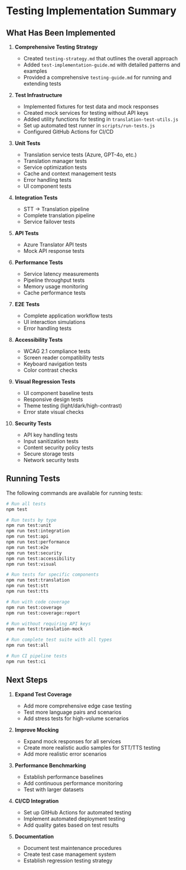 # Testing Implementation Summary

## What Has Been Implemented

1. **Comprehensive Testing Strategy**
   - Created `testing-strategy.md` that outlines the overall approach
   - Added `test-implementation-guide.md` with detailed patterns and examples
   - Provided a comprehensive `testing-guide.md` for running and extending tests

2. **Test Infrastructure**
   - Implemented fixtures for test data and mock responses
   - Created mock services for testing without API keys
   - Added utility functions for testing in `translation-test-utils.js`
   - Set up automated test runner in `scripts/run-tests.js`
   - Configured GitHub Actions for CI/CD

3. **Unit Tests**
   - Translation service tests (Azure, GPT-4o, etc.)
   - Translation manager tests
   - Service optimization tests
   - Cache and context management tests
   - Error handling tests
   - UI component tests

4. **Integration Tests**
   - STT → Translation pipeline
   - Complete translation pipeline
   - Service failover tests

5. **API Tests**
   - Azure Translator API tests
   - Mock API response tests

6. **Performance Tests**
   - Service latency measurements
   - Pipeline throughput tests
   - Memory usage monitoring
   - Cache performance tests

7. **E2E Tests**
   - Complete application workflow tests
   - UI interaction simulations
   - Error handling tests

8. **Accessibility Tests**
   - WCAG 2.1 compliance tests
   - Screen reader compatibility tests
   - Keyboard navigation tests
   - Color contrast checks

9. **Visual Regression Tests**
   - UI component baseline tests
   - Responsive design tests
   - Theme testing (light/dark/high-contrast)
   - Error state visual checks

10. **Security Tests**
    - API key handling tests
    - Input sanitization tests
    - Content security policy tests
    - Secure storage tests
    - Network security tests

## Running Tests

The following commands are available for running tests:

```bash
# Run all tests
npm test

# Run tests by type
npm run test:unit
npm run test:integration
npm run test:api
npm run test:performance
npm run test:e2e
npm run test:security
npm run test:accessibility
npm run test:visual

# Run tests for specific components
npm run test:translation
npm run test:stt
npm run test:tts

# Run with code coverage
npm run test:coverage
npm run test:coverage:report

# Run without requiring API keys
npm run test:translation-mock

# Run complete test suite with all types
npm run test:all

# Run CI pipeline tests
npm run test:ci
```

## Next Steps

1. **Expand Test Coverage**
   - Add more comprehensive edge case testing
   - Test more language pairs and scenarios
   - Add stress tests for high-volume scenarios

2. **Improve Mocking**
   - Expand mock responses for all services
   - Create more realistic audio samples for STT/TTS testing
   - Add more realistic error scenarios

3. **Performance Benchmarking**
   - Establish performance baselines
   - Add continuous performance monitoring
   - Test with larger datasets

4. **CI/CD Integration**
   - Set up GitHub Actions for automated testing
   - Implement automated deployment testing
   - Add quality gates based on test results

5. **Documentation**
   - Document test maintenance procedures
   - Create test case management system
   - Establish regression testing strategy
